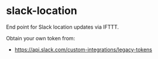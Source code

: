 # slack-location
End point for Slack location updates via IFTTT.

Obtain your own token from:

  * https://api.slack.com/custom-integrations/legacy-tokens
